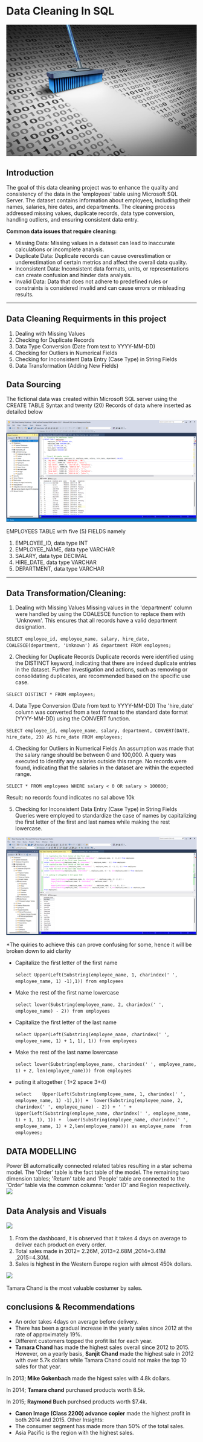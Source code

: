 # Data Cleaning In SQL

![](DataCleaningSQL.png)

## Introduction

The goal of this data cleaning project was to enhance the quality and consistency of the data in the 'employees' table using Microsoft SQL Server. The dataset contains information about employees, including their names, salaries, hire dates, and departments. The cleaning process addressed missing values, duplicate records, data type conversion, handling outliers, and ensuring consistent data entry.

**Common data issues that require cleaning:**

- Missing Data: Missing values in a dataset can lead to inaccurate calculations or incomplete analysis.
- Duplicate Data: Duplicate records can cause overestimation or underestimation of certain metrics and affect the overall data quality.
- Inconsistent Data: Inconsistent data formats, units, or representations can create confusion and hinder data analysis.
- Invalid Data: Data that does not adhere to predefined rules or constraints is considered invalid and can cause errors or misleading results.

----
## Data Cleaning Requirments in this project
1. Dealing with Missing Values
2. Checking for Duplicate Records
3. Data Type Conversion (Date from text to YYYY-MM-DD)
4. Checking for Outliers in Numerical Fields
5. Checking for Inconsistent Data Entry (Case Type) in String Fields
6. Data Transformation (Adding New Fields)
   
## Data Sourcing
The fictional data was created within Microsoft SQL server using the CREATE TABLE Syntax and twenty (20) Records of data where inserted as detailed below

![](SQLtable.png)

 EMPLOYEES TABLE with five (5) FIELDS namely
1. EMPLOYEE_ID, data type INT
2. EMPLOYEE_NAME, data type VARCHAR
3. SALARY, data type DECIMAL
4. HIRE_DATE, data type VARCHAR
5. DEPARTMENT, data type VARCHAR
----
## Data Transformation/Cleaning:
1. Dealing with Missing Values
Missing values in the 'department' column were handled by using the COALESCE function to replace them with 'Unknown'. This ensures that all records have a valid department designation.

`SELECT
	employee_id,
	employee_name,
	salary,
	hire_date,
	COALESCE(department, 'Unknown') AS department
FROM employees;`

2. Checking for Duplicate Records
Duplicate records were identified using the DISTINCT keyword, indicating that there are indeed duplicate entries in the dataset. Further investigation and actions, such as removing or consolidating duplicates, are recommended based on the specific use case.

`SELECT DISTINCT * FROM employees;`

4. Data Type Conversion (Date from text to YYYY-MM-DD)
The 'hire_date' column was converted from a text format to the standard date format (YYYY-MM-DD) using the CONVERT function.

`SELECT
	employee_id,
	employee_name,
	salary,
	department,
	CONVERT(DATE, hire_date, 23) AS hire_date
FROM employees;`

4. Checking for Outliers in Numerical Fields
An assumption was made that the salary range should be between 0 and 100,000. A query was executed to identify any salaries outside this range. No records were found, indicating that the salaries in the dataset are within the expected range.

`SELECT * FROM employees
WHERE salary < 0 OR salary > 100000;`

Result: no records found indicates no sal above 10k

5. Checking for Inconsistent Data Entry (Case Type) in String Fields
Queries were employed to standardize the case of names by capitalizing the first letter of the first and last names while making the rest lowercase.

![](casetype.png)

*The quiries to achieve this can prove confusing for some, hence it will be broken down to aid clarity

- Capitalize the first letter of the first name

  `select Upper(Left(Substring(employee_name, 1, charindex(' ', employee_name, 1) -1),1)) from employees`
- Make the rest of the first name lowercase

  `select lower(Substring(employee_name, 2, charindex(' ', employee_name) - 2)) from employees`
- Capitalize the first letter of the last name

  `select Upper(Left(Substring(employee_name, charindex(' ', employee_name, 1) + 1, 1), 1)) from employees`
- Make the rest of the last name lowercase

  `select lower(Substring(employee_name, charindex(' ', employee_name, 1) + 2, len(employee_name))) from employees`
- puting it altogether ( 1+2 space 3+4)

  `select	
		Upper(Left(Substring(employee_name, 1, charindex(' ', employee_name, 1) -1),1)) + 
		lower(Substring(employee_name, 2, charindex(' ', employee_name) - 2))
		+ ' ' +
		Upper(Left(Substring(employee_name, charindex(' ', employee_name, 1) + 1, 1), 1)) + 
		lower(Substring(employee_name, charindex(' ', employee_name, 1) + 2,len(employee_name))) as employee_name 
from employees;`





## DATA MODELLING
Power BI automatically connected related tables resulting in a star schema model.
The 'Order' table is the fact table of the model.
The remaining two dimension tables; 'Return' table and 'People' table are connected to the 'Order' table via the common columns: 'order ID' and Region respectively.
![](model.png)

## Data Analysis and Visuals
![](dashboard.png)
1. From the dashboard, it is observed that it takes 4 days on average to deliver each product on every order.
2. Total sales made in 2012= 2.26M, 2013=2.68M ,2014=3.41M ,2015=4.30M.
3. Sales is highest in the Western Europe region with almost 450k dollars.

![](top10.png)

 Tamara Chand is the most valuable costumer by sales.
 
 ## conclusions & Recommendations
- An order takes 4days on average before delivery.
- There has been a gradual increase in the yearly sales since 2012 at the rate of approximately 19%.
- Different customers topped the profit list for each year.
- **Tamara Chand** has made the highest sales overall since 2012 to 2015. 
 However, on a yearly basis,
**Sanjit Chand** made the highest sale in 2012 with over 5.7k dollars while Tamara Chand could not make the top 10 sales for that year. 

In 2013;
 **Mike Gokenbach** made the higest sales with 4.8k dollars.

In 2014;
**Tamara chand** purchased products worth 8.5k.

In 2015;
**Raymond Buch** purchsed products worth $7.4k.

- **Canon Image (Class 2200) advance copier** made the highest profit in both 2014 and 2015.
Other Insights:
- The consumer segment has made more than 50% of the total sales. 
- Asia Pacific is the region with the highest sales.


